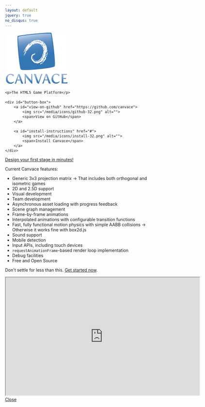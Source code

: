```yaml
---
layout: default
jquery: true
no_disqus: true
---
```


<div id="home-banner">
	<img src="/media/home-banner.png" alt="" />

	<p>The HTML5 Game Platform</p>

	<div id="button-box">
		<a id="view-on-github" href="https://github.com/canvace">
			<img src="/media/icons/github-32.png" alt="">
			<span>View on GitHub</span>
		</a>

		<a id="install-instructions" href="#">
			<img src="/media/icons/install-32.png" alt="">
			<span>Install Canvace</span>
		</a>
	</div>
</div>

<a id="speedrun" href="#">Design your first stage in minutes!</a>

Current Canvace features:

*	Generic 3x3 projection matrix
	&rarr;	That includes both orthogonal and isometric games
*	2D and 2.5D support
*	Visual development
*	Team development
*	Asynchronous asset loading with progress feedback
*	Scene graph management
*	Frame-by-frame animations
*	Interpolated animations with configurable transition functions
*	Fast, fully functional motion physics with simple AABB collisions
	&rarr;	Otherwise it works fine with box2d.js
*	Sound support
*	Mobile detection
*	Input APIs, including touch devices
*	`requestAnimationFrame`-based render loop implementation
*	Debug facilities
*	Free and Open Source

Don't settle for less than this. [Get started now](tutorials/index.html).

<div class="overlay container hidden">
	<div class="overlay content">
		<iframe id="ladybug-speedrun" width="640" height="390"
			src="http://www.youtube.com/embed/Q-haBMqdnQ4?enablejsapi=1">&nbsp;</iframe>
		<a class="close-button" href="#">Close</a>
	</div>
</div>

<script type="text/javascript">
(function () {
	var tag = document.createElement("script");
	tag.src = "https://www.youtube.com/iframe_api";

	var firstScriptTag = document.getElementsByTagName("script")[0];
	firstScriptTag.parentNode.insertBefore(tag, firstScriptTag);
}());

var player;

function onYouTubeIframeAPIReady() {
	player = new YT.Player("ladybug-speedrun", {
		events: {
			onReady: onYouTubePlayerReady
		}
	});
}

function onYouTubePlayerReady() {
	(function (showOverlay) {
		$("#speedrun").click(showOverlay);
	}(function (event) {
		event.preventDefault();
		event.stopPropagation();

		$(".overlay.container").toggleClass("hidden");
		$(".close-button").focus();

		player.seekTo(0, true);
		player.playVideo();
	}));

	(function (hideOverlay) {
		$(".close-button, .overlay.container").click(hideOverlay);
		$(window).on("keyup", function (event) {
			if (27 == event.keyCode) {
				hideOverlay(event);
			}
		});
	}(function (event) {
		if (!$(".overlay.container").hasClass("hidden")) {
			event.preventDefault();
			event.stopPropagation();

			player.stopVideo();

			$(".overlay.container").toggleClass("hidden");
			$(".close-button").blur();
		}
	}));
}
</script>